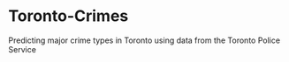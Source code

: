 # Toronto-Crimes
 Predicting major crime types in Toronto using data from the Toronto Police Service
